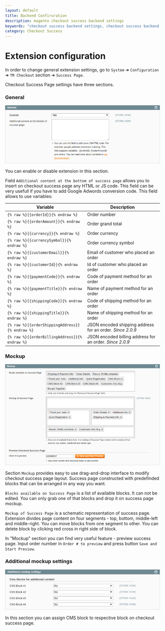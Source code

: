 ```yaml
---
layout: default
title: Backend Confiruration
description: magento checkout success backend settings
keywords: "checkout success backend settings, checkout success backend configuration, Google Adwords"
category: Checkout Success
---
```


# Extension configuration

In order to change general extension settings, go to `System` ➔ `Configuration`
➔ `TM Checkout` section ➔ `Success Page`.

Checkout Success Page settings have three sections.

### General

![Checkout Success system config general](/images/m1/extensions/checkout-success/backend/general.png)

You can enable or disable extension in this section.

Field `Additional content at the bottom of success page` allows you to insert
on checkout success page any HTML or JS code. This field can be very usefull
if you have to add Google Adwords conversion code. This field allows to use
variables:

| Variable                                  | Description                     |
|-------------------------------------------|---------------------------------|
| `{% raw %}{{orderId}}{% endraw %}`        | Order number                    |
| `{% raw %}{{orderAmount}}{% endraw %}`    | Order grand total               |
| `{% raw %}{{currency}}{% endraw %}`       | Order currency                  |
| `{% raw %}{{currencySymbol}}{% endraw %}` | Order currency symbol           |
| `{% raw %}{{customerEmail}}{% endraw %}`  | Email of customer who placed an order |
| `{% raw %}{{customerId}}{% endraw %}`     | Id of customer who placed an order |
| `{% raw %}{{paymentCode}}{% endraw %}`    | Code of payment method for an order |
| `{% raw %}{{paymentTitle}}{% endraw %}`   | Name of payment method for an order |
| `{% raw %}{{shippingCode}}{% endraw %}`   | Code of shipping method for an order |
| `{% raw %}{{shippingTitle}}{% endraw %}`  | Name of shipping method for an order |
| `{% raw %}{{orderShippingAddress}}{% endraw %}` | JSON encoded shipping address for an order. _Since 2.0.9_  |
| `{% raw %}{{orderBillingAddress}}{% endraw %}`  | JSON encoded billing address for an order. _Since 2.0.9_ |

### Mockup

![Checkout Success system config mockup](/images/m1/extensions/checkout-success/backend/mockup.png)

Section `Mockup` provides easy to use drag-and-drop interface to modify
checkout success page layout. Success page constructed with predefinded blocks that can be arranged in any way you want.

`Blocks available on Success Page` is a list of available blocks. It can not be edited. You can only grab one of that blocks and drop it on success page mockup.

`Mockup of Success Page` is a schematic representation of success page. Extension divides page content on four segments - top, bottom, middle-left and
middle-right. You can move blocks from one segment to other. You can delete block by clicking red cross in right side of block.

In "Mockup" section you can find very useful feature - preview success page.
Input order number in `Order # to preview` and press button
`Save and Start Preview`.

### Additional mockup settings

![Checkout Success system config additional mockup settings](/images/m1/extensions/checkout-success/backend/additional-mockup.png)

In this section you can assign CMS block to respective block on checkout success page.
